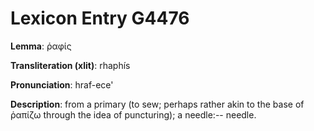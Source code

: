 # Lexicon Entry G4476

**Lemma**: ῥαφίς

**Transliteration (xlit)**: rhaphís

**Pronunciation**: hraf-ece'

**Description**:
from a primary  (to sew; perhaps rather akin to the base of ῥαπίζω through the idea of puncturing); a needle:-- needle.
